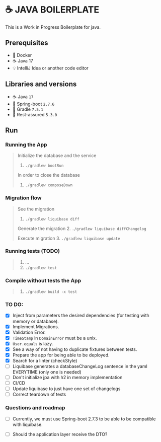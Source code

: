 # ☕ JAVA BOILERPLATE

This is a Work in Progress Boilerplate for java.

## Prerequisites

- 🐳 Docker
- ☕️ Java 17
- 💡 IntelliJ Idea or another code editor

## Libraries and versions

- ☕ ️Java `17`
- 🌱 Spring-boot `2.7.6`
- 🐘 Gradle `7.5.1`
- 🧪 Rest-assured `5.3.0`

## Run

### Running the App

> Initialize the database and the service
>1. `./gradlew bootRun`
>
> In order to close the database
>
>1. ``./gradlew composeDown``

### Migration flow

> See the migration
>1. ``./gradlew liquibase diff ``
>
> Generate the migration
>2. ``./gradlew liquibase diffChangelog``
>
> Execute migration
>3. ``./gradlew liquibase update``

### Running tests (TODO)

> 1. ...
> 2. ``./gradlew test``

### Compile without tests the App

> 1. `./gradlew build -x test`

### TO DO:

- [X]  Inject from parameters the desired dependencies (for testing with memory or database).
- [X]  Implement Migrations.
- [X]  Validation Error.
- [X]  `TimeStamp` in `DomainError` must be a unix.
- [X]  `User.equals` is lazy.
- [X]  See a way of not having to duplicate fixtures between tests.
- [X]  Prepare the app for being able to be deployed.
- [X]  Search for a linter (checkStyle)
- [ ]  Liquibase generates a databaseChangeLog sentence in the yaml EVERYTIME (only one is needed)
- [ ]  Don't initialize jpa with h2 in memory implementation
- [ ]  CI/CD
- [ ]  Update liquibase to just have one set of changelogs
- [ ]  Correct teardown of tests

### Questions and roadmap
- [ ]  Currently, we must use Spring-boot 2.7.3 to be able to be compatible with liquibase.
- [ ]  Should the application layer receive the DTO?

